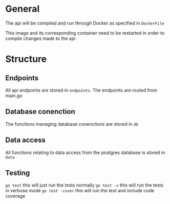 # General
 
The api will be compiled and run through Docker as specified in `DockerFile`

This image and its corresponding container need to be restarted in order to compile changes made to the api

# Structure

## Endpoints

All api endpoints are stored in `endpoints`. The endpoints are routed from main.go

## Database conenction

The functions managing database conenctions are stored in `db`

## Data access

All functions relating to data access from the postgres database is stored in `data`

## Testing

`go test` this will just run the tests normally
`go test -v` this will run the tests in verbose mode
`go test -cover` this will run the test and include code coverage
